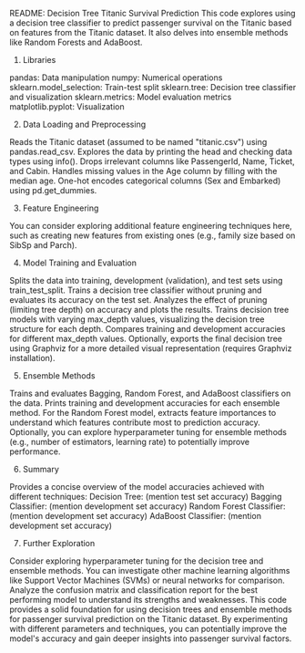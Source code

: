 README: Decision Tree Titanic Survival Prediction
This code explores using a decision tree classifier to predict passenger survival on the Titanic based on features from the Titanic dataset. It also delves into ensemble methods like Random Forests and AdaBoost.

1. Libraries

pandas: Data manipulation
numpy: Numerical operations
sklearn.model_selection: Train-test split
sklearn.tree: Decision tree classifier and visualization
sklearn.metrics: Model evaluation metrics
matplotlib.pyplot: Visualization

2. Data Loading and Preprocessing

Reads the Titanic dataset (assumed to be named "titanic.csv") using pandas.read_csv.
Explores the data by printing the head and checking data types using info().
Drops irrelevant columns like PassengerId, Name, Ticket, and Cabin.
Handles missing values in the Age column by filling with the median age.
One-hot encodes categorical columns (Sex and Embarked) using pd.get_dummies.

3. Feature Engineering

You can consider exploring additional feature engineering techniques here, such as creating new features from existing ones (e.g., family size based on SibSp and Parch).

4. Model Training and Evaluation

Splits the data into training, development (validation), and test sets using train_test_split.
Trains a decision tree classifier without pruning and evaluates its accuracy on the test set.
Analyzes the effect of pruning (limiting tree depth) on accuracy and plots the results.
Trains decision tree models with varying max_depth values, visualizing the decision tree structure for each depth.
Compares training and development accuracies for different max_depth values.
Optionally, exports the final decision tree using Graphviz for a more detailed visual representation (requires Graphviz installation).

5. Ensemble Methods

Trains and evaluates Bagging, Random Forest, and AdaBoost classifiers on the data.
Prints training and development accuracies for each ensemble method.
For the Random Forest model, extracts feature importances to understand which features contribute most to prediction accuracy.
Optionally, you can explore hyperparameter tuning for ensemble methods (e.g., number of estimators, learning rate) to potentially improve performance.

6. Summary

Provides a concise overview of the model accuracies achieved with different techniques:
Decision Tree: (mention test set accuracy)
Bagging Classifier: (mention development set accuracy)
Random Forest Classifier: (mention development set accuracy)
AdaBoost Classifier: (mention development set accuracy)

7. Further Exploration

Consider exploring hyperparameter tuning for the decision tree and ensemble methods.
You can investigate other machine learning algorithms like Support Vector Machines (SVMs) or neural networks for comparison.
Analyze the confusion matrix and classification report for the best performing model to understand its strengths and weaknesses.
This code provides a solid foundation for using decision trees and ensemble methods for passenger survival prediction on the Titanic dataset. By experimenting with different parameters and techniques, you can potentially improve the model's accuracy and gain deeper insights into passenger survival factors.